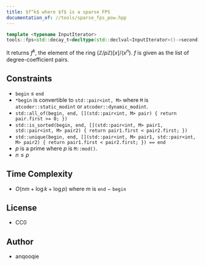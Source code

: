 ```yaml
---
title: $f^k$ where $f$ is a sparse FPS
documentation_of: //tools/sparse_fps_pow.hpp
---
```


```cpp
template <typename InputIterator>
tools::fps<std::decay_t<decltype(std::declval<InputIterator>()->second)>> sparse_fps_pow(InputIterator begin, InputIterator end, unsigned long long k, std::size_t n);
```

It returns $f^k$, the element of the ring $(\mathbb{Z}/p\mathbb{Z})[x]/(x^n)$.
$f$ is given as the list of degree-coefficient pairs.

## Constraints
- `begin` $\leq$ `end`
- `*begin` is convertible to `std::pair<int, M>` where `M` is `atcoder::static_modint` or `atcoder::dynamic_modint`.
- `std::all_of(begin, end, [](std::pair<int, M> pair) { return pair.first >= 0; })`
- `std::is_sorted(begin, end, [](std::pair<int, M> pair1, std::pair<int, M> pair2) { return pair1.first < pair2.first; })`
- `std::unique(begin, end, [](std::pair<int, M> pair1, std::pair<int, M> pair2) { return pair1.first < pair2.first; }) == end`
- $p$ is a prime where $p$ is `M::mod()`.
- $n \leq p$

## Time Complexity
- $O(nm + \log k + \log p)$ where $m$ is `end` $-$ `begin`

## License
- CC0

## Author
- anqooqie
